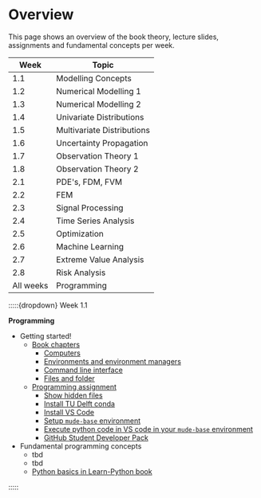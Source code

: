 # Overview

This page shows an overview of the book theory, lecture slides, assignments and fundamental concepts per week.


| Week          | Topic                     |
|---------------|---------------------------|
| 1.1           | Modelling Concepts        |
| 1.2           | Numerical Modelling 1     |
| 1.3           | Numerical Modelling 2     |
| 1.4           | Univariate Distributions  |
| 1.5           | Multivariate Distributions|
| 1.6           | Uncertainty Propagation   |
| 1.7           | Observation Theory 1      |
| 1.8           | Observation Theory 2      |
| 2.1           | PDE's, FDM, FVM           |
| 2.2           | FEM                       |
| 2.3           | Signal Processing         |
| 2.4           | Time Series Analysis      |
| 2.5           | Optimization              |
| 2.6           | Machine Learning          |
| 2.7           | Extreme Value Analysis    |
| 2.8           | Risk Analysis             |
| All weeks     | Programming               |

:::::{dropdown} Week 1.1

<!---

**Modelling concepts**

- [Book chapter](./modelling/overview)
  - [](./modelling/classification)
  - [](./modelling/decisions)
  - [](./modelling/validate_verify)
  - [](./modelling/gof)
- Lecture slides
- [Workshop assignment](https://tudelft-mude.github.io/workbook-2025/assignments/WS1.1/README.html)
- [Group assignment](https://tudelft-mude.github.io/workbook-2025/assignments/GA1.1/README.html)
- Fundamental concepts
  - tbd
-->

**Programming**

- Getting started!
  - [Book chapters](https://mude.citg.tudelft.nl/book/2025/programming/week_1_1.md)
    - [Computers](https://mude.citg.tudelft.nl/book/2025/_git/github.com_TeachBooks_learn-programming/mude-2025/book/computers.md)
    - [Environments and environment managers](https://mude.citg.tudelft.nl/book/2025/_git/github.com_TeachBooks_learn-programming/mude-2025/book/environments.md)
    - [Command line interface](https://mude.citg.tudelft.nl/book/2025/_git/github.com_TeachBooks_learn-programming/mude-2025/book/install/common/cli.md)
    - [Files and folder](https://mude.citg.tudelft.nl/book/2025/programming/week_1_1/files.md)
  - [Programming assignment](https://mude.citg.tudelft.nl/workbook-2025/assignments/PA1.1/README.html)
    - [Show hidden files](https://mude.citg.tudelft.nl/workbook-2025/assignments/PA1.1/1_enable_hidden_files.html)
    - [Install TU Delft conda](https://mude.citg.tudelft.nl/workbook-2025/assignments/PA1.1/2_install_conda.html)
    - [Install VS Code](https://mude.citg.tudelft.nl/workbook-2025/assignments/PA1.1/3_install_VS_code.html)
    - [Setup `mude-base` environment](https://mude.citg.tudelft.nl/workbook-2025/assignments/PA1.1/4_install_mude_environment.html)
    - [Execute python code in VS code in your `mude-base` environment](https://mude.citg.tudelft.nl/workbook-2025/assignments/PA1.1/5_test.html)
    - [GitHub Student Developer Pack](https://mude.citg.tudelft.nl/workbook-2025/assignments/PA1.1/6_github_copilot.html)
- Fundamental programming concepts
  - tbd
  - tbd
  - [Python basics in Learn-Python book](https://teachbooks.io/learn-python/restructure-book/basics/intro.html)

:::::

<!---

:::::{dropdown} Week 1.2

## Numerical Modelling 1

- [Book theory](./numerical_methods/overview)
  - [](./numerical_methods/1-revision-of-concepts.ipynb)
  - [](./numerical_methods/1-revision-of-concepts.ipynb)
  - [](./numerical_methods/2-derivative.ipynb)
  - [](./numerical_methods/3-fdm-introduction.ipynb)
  - [](./numerical_methods/4-taylor-series-expansion.ipynb)
- Lecture slides
- [Workshop assignment](https://tudelft-mude.github.io/workbook-2025/assignments/WS1.2/README.html)
- [Group assignment](https://tudelft-mude.github.io/workbook-2025/assignments/GA1.2/README.html)
- Fundamental concepts
  - tbd

## Programming: reporting

:::::

:::::{dropdown} Week 1.3

## Numerical Modelling 2

- [Book theory](./numerical_methods/overview)
  - [](./numerical_methods/5-numerical-integration.ipynb)
  - [](./numerical_methods/6-initial-value-problem-singlestep.ipynb)
  - [](./numerical_methods/7-multistep_and_multistage_methods.ipynb)
  - [](./numerical_methods/8-boundary-value-problem.ipynb)
  - [](./numerical_methods/9-starting_with_PDEs.ipynb)
- Lecture slides
- [Workshop assignment](https://tudelft-mude.github.io/workbook-2025/assignments/WS1.3/README.html)
- [Group assignment](https://tudelft-mude.github.io/workbook-2025/assignments/GA1.13/README.html)
- Fundamental concepts
  - tbd

## Programming: collaborating

::::

:::::{dropdown} Week 1.4

## Univariate Distributions

- [Book theory](./probability/Reminder_intro)
  - [](./probability/PDF_CDF)
  - [](./probability/empirical)
  - [](./probability/Param_distr.md)
  - [](./probability/fitting.md)
  - [](./probability/Loc-scale.ipynb)
- Lecture slides
- [Workshop assignment](https://tudelft-mude.github.io/workbook-2025/assignments/WS1.4/README.html)
- [Group assignment](https://tudelft-mude.github.io/workbook-2025/assignments/GA1.4/README.html)
- Fundamental concepts
  - tbd

## Programming: git

:::::

:::::{dropdown} Week 1.5

## Multivariate Distributions

- [Book theory](./multivariate/overview)
  - [](./multivariate/events)
  - [](./multivariate/variables)
  - [](./multivariate/gaussian)
  - [](./multivariate/nongaussian)
  - [](./multivariate/design)
- Lecture slides
- [Workshop assignment](https://tudelft-mude.github.io/workbook-2025/assignments/WS1.5/README.html)
- [Group assignment](https://tudelft-mude.github.io/workbook-2025/assignments/GA1.5/README.html)
- Fundamental concepts
  - tbd

## Programming: versioning

:::::

:::::{dropdown} Week 1.6

## Uncertainty Propagation

- [Book theory](./propagation_uncertainty/overview)
  - [](./propagation_uncertainty/00a_CovCorr.md)
  - [](./propagation_  uncertainty/00b_MultivariateNormal)
  - [](./propagation_uncertainty/uncertainty)
  - [](./propagation_uncertainty/01_ErrorPropagation.md)
  - [](./propagation_uncertainty/02_LinearPropagation.md)
- Lecture slides
- [Workshop assignment](https://tudelft-mude.github.io/workbook-2025/assignments/WS1.6/README.html)
- [Group assignment](https://tudelft-mude.github.io/workbook-2025/assignments/GA1.6/README.html)
- Fundamental concepts
  - tbd

## Programming: prompting

:::::

:::::{dropdown} Week 1.7

## Observation Theory 1

- [Book theory](./observation_theory/overview.md)
  - [](./observation_theory/01_Introduction.md)
  - [](./observation_theory/02_LeastSquares.md)
  - [](./observation_theory/03_WeightedLSQ.md)
- Lecture slides
- [Workshop assignment](https://tudelft-mude.github.io/workbook-2025/assignments/WS1.7/README.html)
- [Group assignment](https://tudelft-mude.github.io/workbook-2025/assignments/GA1.7/README.html)
- Fundamental concepts
  - tbd

## Programming: ...

:::::

:::::{dropdown} Week 1.8

## Observation Theory 2

- [Book theory](./observation_theory/overview.md)
  - [](./observation_theory/04_BLUE.md)
  - [](./observation_theory/05_Precision.md)
  - [](./observation_theory/06_MLE.md)
  - [](./observation_theory/07_NLSQ.md)
  - [](./observation_theory/08_Testing.md)
  - [](./observation_theory/09_TestingSandM.md)
  - [](./observation_theory/99_NotationFormulas)
- Lecture slides
- [Workshop assignment](https://tudelft-mude.github.io/workbook-2025/assignments/WS1.8/README.html)
- [Group assignment](https://tudelft-mude.github.io/workbook-2025/assignments/GA1.8/README.html)
- Fundamental concepts
  - tbd

## Programming: ...

:::::

:::::{dropdown} Week 2.1

## PDE's, FDM, FVM

- [Book theory](./fvm/intro.md)
  - [](./fvm/getting_started_new.ipynb)
  - [](./fvm/fvm.ipynb)
  - [](./fvm/advection_1.ipynb)
  - [](./fvm/unstructured_meshes.ipynb)
- Lecture slides
- [Workshop assignment](https://tudelft-mude.github.io/workbook-2025/assignments/WS2.1/README.html)
- [Group assignment](https://tudelft-mude.github.io/workbook-2025/assignments/GA2.1/README.html)
- Fundamental concepts
  - tbd

## Programming: object-oriented programming

:::::

:::::{dropdown} Week 2.2

## FEM

- [Book theory](./fem/intro.md)
  - [](./fem/strong.md)
  - [](./fem/weak.md)
  - [](./fem/discrete.ipynb)
  - [](./fem/matrix.ipynb)
  - [](./fem/shape.md)
  - [](./fem/numerical_integration.md)
  - [](./fem/poisson2d.md)
  - [](./fem/isoparametric_mapping.md)
- Lecture slides
- [Workshop assignment](https://tudelft-mude.github.io/workbook-2025/assignments/WS2.2/README.html)
- [Group assignment](https://tudelft-mude.github.io/workbook-2025/assignments/GA2.2/README.html)
- Fundamental concepts
  - tbd

## Programming: sparse matrices

:::::

:::::{dropdown} Week 2.3

## Signal processing

- [Book theory](./signal/intro.md)
  - [](./signal/fourier_real)
  - [](./signal/fourier_complex)
  - [](./signal/fourier_transf)
  - [](./signal/sampling)
  - [](./signal/dft)
  - [](./signal/spectral_est)
  - [](./signal/videos)
- Lecture slides
- [Workshop assignment](https://tudelft-mude.github.io/workbook-2025/assignments/WS2.3/README.html)
- [Group assignment](https://tudelft-mude.github.io/workbook-2025/assignments/GA2.3/README.html)
- Fundamental concepts
  - tbd

## Programming: errors

:::::

:::::{dropdown} Week 2.4

## Time series analysis

- [Book theory](./time_series/intro.md)
  - [](./time_series/components.md)
  - [](./time_series/noise.ipynb)
  - [](./time_series/modelling)
  - [](./time_series/stationarity)
  - [](./time_series/acf)
  - [](./time_series/ar.ipynb)
  - [](./time_series/forecasting)
- Lecture slides
- [Workshop assignment](https://tudelft-mude.github.io/workbook-2025/assignments/WS2.4/README.html)
- [Group assignment](https://tudelft-mude.github.io/workbook-2025/assignments/GA2.4/README.html)
- Fundamental concepts
  - tbd

## Programming: tests

:::::

:::::{dropdown} Week 2.5

## Optimization

- [Book theory](./optimization/overview)
  - [](./optimization/origins)
  - [](./optimization/general)
  - [](./optimization/taxonomy)
  - [](./optimization/sand_and_clay)
  - [](./optimization/augmented_form)
  - [](./optimization/sand_and_clay_simplex)
  - [](./optimization/integer_programming)
  - [](./optimization/some_constraints)
  - [](./optimization/genetic_algorithm)
  - [](./optimization/airlines.ipynb)
- Lecture slides
- [Workshop assignment](https://tudelft-mude.github.io/workbook-2025/assignments/WS2.5/README.html)
- [Group assignment](https://tudelft-mude.github.io/workbook-2025/assignments/GA2.5/README.html)
- Fundamental concepts
  - tbd

## Programming: packages and modules

:::::

:::::{dropdown} Week 2.6

## Machine learning

- [Book theory](./ml/overview)
  - [](./ml/knn_interactive)
  - [](./ml/decision_theory_interactive)
  - [](./ml/linear_models_interactive)
  - [](./ml/ridge_sgd_interactive)
  - [](./ml/nn_interactive)
  - [](./ml/review)
- Lecture slides
- [Workshop assignment](https://tudelft-mude.github.io/workbook-2025/assignments/WS2.6/README.html)
- [Group assignment](https://tudelft-mude.github.io/workbook-2025/assignments/GA2.6/README.html)
- Fundamental concepts
  - tbd

## Programming: ...

:::::

:::::{dropdown} Week 2.7

## Extreme Value Analysis

- [Book theory](./eva/intro.md)
  - [](./eva/extreme.md)
  - [](./eva/BM_GEV.md)
  - [](./eva/POT_GPD.md)
  - [](./eva/extra.md)
- Lecture slides
- [Workshop assignment](https://tudelft-mude.github.io/workbook-2025/assignments/WS2.7/README.html)
- [Group assignment](https://tudelft-mude.github.io/workbook-2025/assignments/GA2.7/README.html)
- Fundamental concepts
  - tbd

## Programming: ...

:::::

:::::{dropdown} Week 2.8

## Risk Analysis

- [Book theory](./pd/intro.md)
  - [](./pd/risk-analysis/overview.md)
  - [](./pd/risk-evaluation/overview.md)
  - [](./pd/exercises/overview.md)
- Lecture slides
- [Workshop assignment](https://tudelft-mude.github.io/workbook-2025/assignments/WS2.8/README.html)
- [Group assignment](https://tudelft-mude.github.io/workbook-2025/assignments/GA2.8/README.html)
- Fundamental concepts
  - tbd

## Programming: ...

:::::

--->
